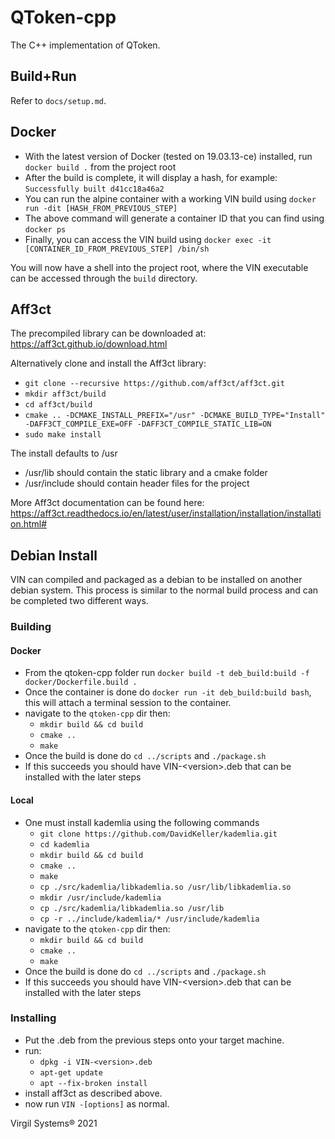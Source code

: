 # QToken-cpp
The C++ implementation of QToken.

## Build+Run
Refer to `docs/setup.md`.

## Docker
- With the latest version of Docker (tested on 19.03.13-ce) installed, run `docker build .` from the project root
- After the build is complete, it will display a hash, for example: `Successfully built d41cc18a46a2`
- You can run the alpine container with a working VIN build using `docker run -dit [HASH_FROM_PREVIOUS_STEP]`
- The above command will generate a container ID that you can find using `docker ps`
- Finally, you can access the VIN build using `docker exec -it [CONTAINER_ID_FROM_PREVIOUS_STEP] /bin/sh`

You will now have a shell into the project root, where the VIN executable can be accessed through the `build` directory.

## Aff3ct
The precompiled library can be downloaded at:
https://aff3ct.github.io/download.html

Alternatively clone and install the Aff3ct library:
- `git clone --recursive https://github.com/aff3ct/aff3ct.git`
- `mkdir aff3ct/build`
- `cd aff3ct/build`
- `cmake .. -DCMAKE_INSTALL_PREFIX="/usr" -DCMAKE_BUILD_TYPE="Install" -DAFF3CT_COMPILE_EXE=OFF -DAFF3CT_COMPILE_STATIC_LIB=ON`
- `sudo make install`

The install defaults to /usr
- /usr/lib should contain the static library and a cmake folder
- /usr/include should contain header files for the project

More Aff3ct documentation can be found here:
https://aff3ct.readthedocs.io/en/latest/user/installation/installation/installation.html#

## Debian Install
VIN can compiled and packaged as a debian to be installed on another debian system. This process is similar to the normal build process and can be completed two different ways.
### Building
#### Docker
- From the qtoken-cpp folder run `docker build -t deb_build:build -f docker/Dockerfile.build .`
- Once the container is done do `docker run -it deb_build:build bash`, this will attach a terminal session to the container.
- navigate to the `qtoken-cpp` dir then:
  - `mkdir build && cd build`
  - `cmake ..`
  - `make`
- Once the build is done do `cd ../scripts` and `./package.sh`
- If this succeeds you should have VIN-\<version\>.deb that can be installed with the later steps
#### Local
- One must install kademlia using the following commands
  - `git clone https://github.com/DavidKeller/kademlia.git`
  - `cd kademlia`
  - `mkdir build && cd build`
  - `cmake ..`
  - `make`
  - `cp ./src/kademlia/libkademlia.so /usr/lib/libkademlia.so`
  - `mkdir /usr/include/kademlia`
  - `cp ./src/kademlia/libkademlia.so /usr/lib`
  - `cp -r ../include/kademlia/* /usr/include/kademlia`
- navigate to the `qtoken-cpp` dir then:
  - `mkdir build && cd build`
  - `cmake ..`
  - `make`
- Once the build is done do `cd ../scripts` and `./package.sh`
- If this succeeds you should have VIN-\<version\>.deb that can be installed with the later steps

### Installing
- Put the .deb from the previous steps onto your target machine.
- run:
  - `dpkg -i VIN-<version>.deb`
  - `apt-get update`
  - `apt --fix-broken install`
- install aff3ct as described above.
- now run `VIN -[options]` as normal.

Virgil Systems® 2021
